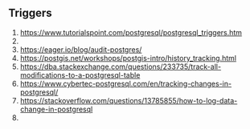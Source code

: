 ## Triggers

1. https://www.tutorialspoint.com/postgresql/postgresql_triggers.htm
2.
1. https://eager.io/blog/audit-postgres/
2. https://postgis.net/workshops/postgis-intro/history_tracking.html
3. https://dba.stackexchange.com/questions/233735/track-all-modifications-to-a-postgresql-table
4. https://www.cybertec-postgresql.com/en/tracking-changes-in-postgresql/
5. https://stackoverflow.com/questions/13785855/how-to-log-data-change-in-postgresql
6.
